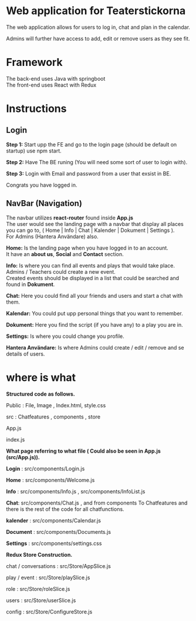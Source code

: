 # Web application for Teaterstickorna

The web application allows for users to log in, chat and plan in the calendar.

Admins will further have access to add, edit or remove users as they see fit.

# Framework

The back-end uses Java with springboot  
The front-end uses React with Redux

# Instructions

## Login

**Step 1:** Start upp the FE and go to the login page (should be default on startup) use npm start.

**Step 2:** Have The BE runing (You will need some sort of user to login with).

**Step 3:** Login with Email and password from a user that exsist in BE.

Congrats you have logged in.

## NavBar (Navigation)

The navbar utilizes **react-router** found inside **App.js**  
The user would see the landing page with a navbar that display all places you can go to, ( Home | Info | Chat | Kalender | Dokument | Settings ).  
For Admins (Hantera Användare) also.

**Home:** Is the landing page when you have logged in to an account.  
It have an **about us**, **Social** and **Contact** section.

**Info:** Is where you can find all events and plays that would take place.  
Admins / Teachers could create a new event.  
Created events should be displayed in a list that could be searched and found in **Dokument**.

**Chat:** Here you could find all your friends and users and start a chat with them.

**Kalendar:** You could put upp personal things that you want to remember.

**Dokument:** Here you find the script (if you have any) to a play you are in.

**Settings:** Is where you could change you profile.

**Hantera Användare:** Is where Admins could create / edit / remove and se details of users.


# where is what

**Structured code as follows.**

Public : File, Image , Index.html, style.css  

src : Chatfeatures , components , store 

App.js

index.js 


**What page referring to what file ( Could also be seen in App.js (src/App.js)).**

**Login** : src/components/Login.js

**Home**  : src/components/Welcome.js

**Info** : src/components/Info.js , src/components/InfoList.js

**Chat**: src/components/Chat.js , and from components To Chatfeatures and there is the rest of the code for all chatfunctions.

**kalender** : src/components/Calendar.js

**Document** : src/components/Documents.js

**Settings** : src/components/settings.css


**Redux Store Construction.**

chat / conversations : src/Store/AppSlice.js

play / event : src/Store/playSlice.js

role : src/Store/roleSlice.js

users : src/Store/userSlice.js

config : src/Store/ConfigureStore.js


